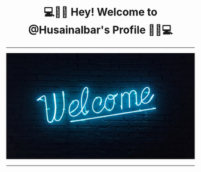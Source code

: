 <div align="center">
  <h1 align="center">💻👊🏻 Hey! Welcome to @Husainalbar's Profile 👊🏻💻</h1>
  <hr>
    <img src="/welcome-image-2.jpg">
  </a>
</div>
<hr>
